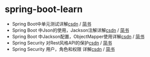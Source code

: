 # spring-boot-learn
- Spring Boot中单元测试详解[csdn](https://blog.csdn.net/NDKHBWH/article/details/97776134)  /  [简书](https://www.jianshu.com/p/7e2bb39d0401)
- Spring Boot 中Json的使用，Jackson注解详解[csdn](https://blog.csdn.net/NDKHBWH/article/details/98212326)  /  [简书](https://www.jianshu.com/p/3dd1cdaa33f2)
- Spring Boot 中Jackson配置，ObjectMapper使用详解[csdn](https://blog.csdn.net/NDKHBWH/article/details/98848770)  /  [简书](https://www.jianshu.com/p/62cdb0086ca0)
- Spring Security 对Rest风格API的保护[csdn](https://blog.csdn.net/NDKHBWH/article/details/99458246)  /  [简书](https://www.jianshu.com/p/e9009ff8f2bf)
- Spring Security 用户，角色和权限 详解[csdn](https://blog.csdn.net/NDKHBWH/article/details/100074764)  /  [简书](https://www.jianshu.com/p/500532e8e738)